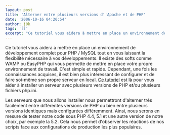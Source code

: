 ```yaml
---
layout: post
title: 'Alterner entre plusieurs versions d''Apache et de PHP'
date: '2006-10-16 04:20:54'
author: j0k
tags: '[]'
excerpt: "Ce tutoriel vous aidera à mettre en place un environnement de développement complet pour PHP / MySQL tout en vous laissant la flexibilité nécessaire à vos développements.     \nIl existe des softs comme WAMP ou EasyPHP qui vous permette de mettre en place votre propre environnement de travail. C'est simple et rapide. Cependant, une fois les connaissances acquises,      …"
---
```


Ce tutoriel vous aidera à mettre en place un environnement de développement complet pour PHP / MySQL tout en vous laissant la flexibilité nécessaire à vos développements.
Il existe des softs comme WAMP ou EasyPHP qui vous permette de mettre en place votre propre environnement de travail. C'est simple et rapide. Cependant, une fois les connaissances acquises, il est bien plus intéressant de configurer et de faire soi-même son propre serveur en local. [Ce tutoriel](http://g-rossolini.developpez.com/tutoriels/logiciels/alterner-entre-plusieurs-php/) est là pour vous aider à installer un serveur avec plusieurs versions de PHP et/ou plusieurs fichiers php.ini.

Les serveurs que nous allons installer nous permettront d'alterner très facilement entre différentes versions de PHP ou bien entre plusieurs versions identiques mais configurées différemment. Ainsi, nous serons en mesure de tester notre code sous PHP 4.4, 5.1 et une autre version de notre choix, par exemple la 5.2. Cela nous permet d'observer les réactions de nos scripts face aux configurations de production les plus populaires.

